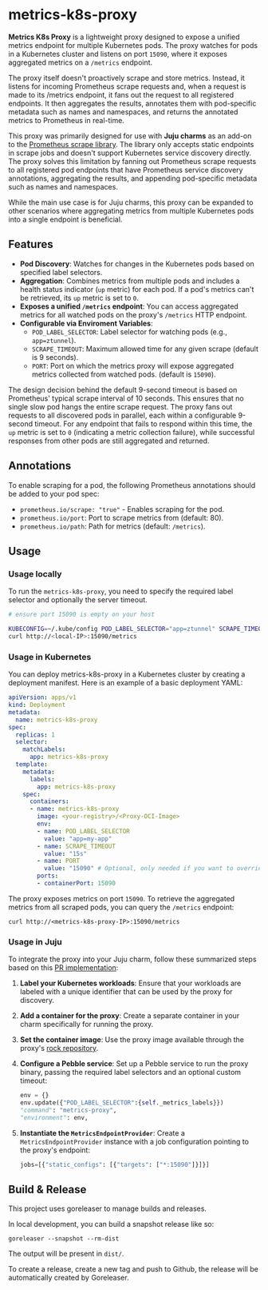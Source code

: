 # metrics-k8s-proxy

**Metrics K8s Proxy** is a lightweight proxy designed to expose a unified metrics endpoint for multiple Kubernetes pods. The proxy watches for pods in a Kubernetes cluster and listens on port `15090`, where it exposes aggregated metrics on a `/metrics` endpoint. 

The proxy itself doesn't proactively scrape and store metrics. Instead, it listens for incoming Prometheus scrape requests and, when a request is made to its /metrics endpoint, it fans out the request to all registered endpoints. It then aggregates the results, annotates them with pod-specific metadata such as names and namespaces, and returns the annotated metrics to Prometheus in real-time.

This proxy was primarily designed for use with **Juju charms** as an add-on to the [Prometheus scrape library](https://charmhub.io/prometheus-k8s/libraries/prometheus_scrape). The library only accepts static endpoints in scrape jobs and doesn't support Kubernetes service discovery directly. The proxy solves this limitation by fanning out Prometheus scrape requests to all registered pod endpoints that have Prometheus service discovery annotations, aggregating the results, and appending pod-specific metadata such as names and namespaces.

While the main use case is for Juju charms, this proxy can be expanded to other scenarios where aggregating metrics from multiple Kubernetes pods into a single endpoint is beneficial.


## Features

- **Pod Discovery**: Watches for changes in the Kubernetes pods based on specified label selectors.
- **Aggregation**: Combines metrics from multiple pods and includes a health status indicator (`up` metric) for each pod. If a pod's metrics can't be retrieved, its `up` metric is set to `0`.
- **Exposes a unified `/metrics` endpoint**: You can access aggregated metrics for all watched pods on the proxy's `/metrics` HTTP endpoint.
- **Configurable via Enviroment Variables**:
  - `POD_LABEL_SELECTOR`: Label selector for watching pods (e.g., `app=ztunnel`).
  - `SCRAPE_TIMEOUT`: Maximum allowed time for any given scrape (default is 9 seconds).
  - `PORT`: Port on which the metrics proxy will expose aggregated metrics collected from watched pods. (default is `15090`).


The design decision behind the default 9-second timeout is based on Prometheus' typical scrape interval of 10 seconds. This ensures that no single slow pod hangs the entire scrape request. The proxy fans out requests to all discovered pods in parallel, each within a configurable 9-second timeout. For any endpoint that fails to respond within this time, the `up` metric is set to `0` (indicating a metric collection failure), while successful responses from other pods are still aggregated and returned.


## Annotations

To enable scraping for a pod, the following Prometheus annotations should be added to your pod spec:
- `prometheus.io/scrape: "true"` - Enables scraping for the pod.
- `prometheus.io/port`: Port to scrape metrics from (default: 80).
- `prometheus.io/path`: Path for metrics (default: `/metrics`).

## Usage 

### Usage locally

To run the `metrics-k8s-proxy`, you need to specify the required label selector and optionally the server timeout.

```bash
# ensure port 15090 is empty on your host

KUBECONFIG=~/.kube/config POD_LABEL_SELECTOR="app=ztunnel" SCRAPE_TIMEOUT="15s" ./metrics-proxy 
curl http://<local-IP>:15090/metrics
```

### Usage in Kubernetes
You can deploy metrics-k8s-proxy in a Kubernetes cluster by creating a deployment manifest. Here is an example of a basic deployment YAML:

```yaml
apiVersion: apps/v1
kind: Deployment
metadata:
  name: metrics-k8s-proxy
spec:
  replicas: 1
  selector:
    matchLabels:
      app: metrics-k8s-proxy
  template:
    metadata:
      labels:
        app: metrics-k8s-proxy
    spec:
      containers:
      - name: metrics-k8s-proxy
        image: <your-registry>/<Proxy-OCI-Image>
        env:
        - name: POD_LABEL_SELECTOR
          value: "app=my-app"
        - name: SCRAPE_TIMEOUT
          value: "15s"
        - name: PORT
          value: "15090" # Optional, only needed if you want to override the default
        ports:
        - containerPort: 15090
```

The proxy exposes metrics on port `15090`. To retrieve the aggregated metrics from all scraped pods, you can query the `/metrics` endpoint:

`curl http://<metrics-k8s-proxy-IP>:15090/metrics`


### Usage in Juju

To integrate the proxy into your Juju charm, follow these summarized steps based on this [PR implementation](https://github.com/canonical/istio-k8s-operator/pull/20):

1. **Label your Kubernetes workloads**: Ensure that your workloads are labeled with a unique identifier that can be used by the proxy for discovery.

2. **Add a container for the proxy**: Create a separate container in your charm specifically for running the proxy.

3. **Set the container image**: Use the proxy image available through the proxy's [rock repository](https://github.com/canonical/metrics-proxy-rock).

4. **Configure a Pebble service**: Set up a Pebble service to run the proxy binary, passing the required label selectors and an optional custom timeout:
   ```python
   env = {}
   env.update({"POD_LABEL_SELECTOR":{self._metrics_labels}})
   "command": "metrics-proxy",
   "environment": env,
   ```

5. **Instantiate the `MetricsEndpointProvider`**: Create a `MetricsEndpointProvider` instance with a job configuration pointing to the proxy's endpoint:
    ```python
    jobs=[{"static_configs": [{"targets": ["*:15090"]}]}]
    ```

## Build & Release

This project uses goreleaser to manage builds and releases.

In local development, you can build a snapshot release like so:

```shell
goreleaser --snapshot --rm-dist
```

The output will be present in `dist/`.

To create a release, create a new tag and push to Github, the release will be automatically
created by Goreleaser.
